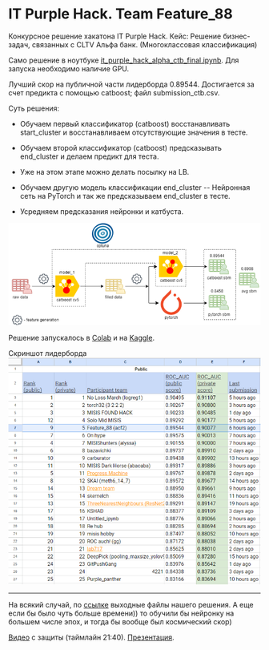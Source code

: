 # IT Purple Hack. Team Feature_88
Конкурсное решение хакатона IT Purple Hack. Кейс: Решение бизнес-задач, связанных с CLTV Альфа банк.
(Многоклассовая классификация)

Само решение в ноутбуке [it_purple_hack_alpha_ctb_final.ipynb](https://github.com/andrecpc/it-purple-hack-team-feature-88/blob/main/it_purple_hack_alpha_ctb_final.ipynb).
Для запуска необходимо наличие GPU.

Лучший скор на публичной части лидерборда 0.89544. Достигается за счет предикта с помощью catboost; файл submission_ctb.csv.

Суть решения:
 - Обучаем первый классификатор (catboost) восстанавливать start_cluster и восстанавливаем отсутствующие значения в тесте.
 - Обучаем второй классификатор (catboost) предсказывать end_cluster и делаем предикт для теста.
 - Уже на этом этапе можно делать посылку на LB.

 - Обучаем другую модель классификации end_cluster -- Нейронная сеть на PyTorch и так же предсказываем end_cluster в тесте.
 - Усредняем предсказания нейронки и катбуста.

![LB](2.png)

 Решение запускалось в [Colab](https://colab.research.google.com/drive/1nfYU9eckDmaV4wvuilXEsyQ8-evqk_3z?usp=sharing) и на [Kaggle](https://www.kaggle.com/pan4sf/it-purple-hack-alpha-ctb).

Скриншот лидерборда
![LB](1.png)
 
-----------------------------------------------
На всякий случай, по [ссылке](https://drive.google.com/drive/folders/1DeiQ6rKnhTbnNGWClalKXGHkwcNK4DLK?usp=sharing) выходные файлы нашего решения.
А еще если бы было чуть больше времени)) то обучили бы нейронку на большем числе эпох, и тогда бы вообще был космический скор)

[Видео](https://drive.google.com/file/d/1V42kgR0MGhnaZFI_Ya0AhqlZs2CMhQsj/view) с защиты (таймлайн 21:40). [Презентация](https://docs.google.com/presentation/d/1NkBGah6xDasyyRX3c_J2MUYU2bxOCbpK6kisyMSLhxg/edit#slide=id.g28f09fd3858_3_10).